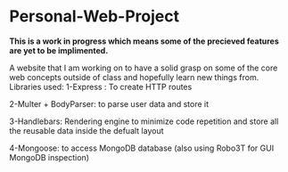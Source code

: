 # Personal-Web-Project
**This is a work in progress which means some of the precieved features are yet to be implimented.**


A website that I am working on to have a solid grasp on some of the core web concepts outside of class and hopefully learn new things from.
Libraries used:
1-Express : To create HTTP routes

2-Multer + BodyParser: to parse user data and store it

3-Handlebars: Rendering engine to minimize code repetition and store all the reusable data inside the defualt layout

4-Mongoose: to access MongoDB database (also using Robo3T for GUI MongoDB inspection)
